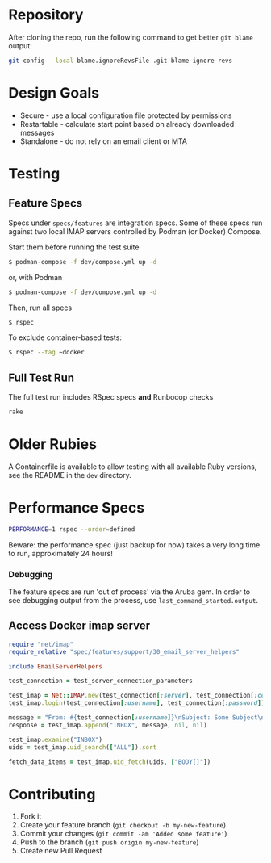 # Repository

After cloning the repo, run the following command to get
better `git blame` output:

```sh
git config --local blame.ignoreRevsFile .git-blame-ignore-revs
```

# Design Goals

* Secure - use a local configuration file protected by permissions
* Restartable - calculate start point based on already downloaded messages
* Standalone - do not rely on an email client or MTA

# Testing

## Feature Specs

Specs under `specs/features` are integration specs.
Some of these specs run against two local IMAP servers
controlled by Podman (or Docker) Compose.

Start them before running the test suite

```sh
$ podman-compose -f dev/compose.yml up -d
```

or, with Podman

```sh
$ podman-compose -f dev/compose.yml up -d
```

Then, run all specs

```sh
$ rspec
```

To exclude container-based tests:

```sh
$ rspec --tag ~docker
```

## Full Test Run

The full test run includes RSpec specs **and** Runbocop checks

```sh
rake
```

# Older Rubies

A Containerfile is available to allow testing with all available Ruby versions,
see the README in the `dev` directory.

# Performance Specs

```sh
PERFORMANCE=1 rspec --order=defined
```

Beware: the performance spec (just backup for now) takes a very
long time to run, approximately 24 hours!

### Debugging

The feature specs are run 'out of process' via the Aruba gem.
In order to see debugging output from the process,
use `last_command_started.output`.

## Access Docker imap server

```ruby
require "net/imap"
require_relative "spec/features/support/30_email_server_helpers"

include EmailServerHelpers

test_connection = test_server_connection_parameters

test_imap = Net::IMAP.new(test_connection[:server], test_connection[:connection_options])
test_imap.login(test_connection[:username], test_connection[:password])

message = "From: #{test_connection[:username]}\nSubject: Some Subject\n\nHello!\n"
response = test_imap.append("INBOX", message, nil, nil)

test_imap.examine("INBOX")
uids = test_imap.uid_search(["ALL"]).sort

fetch_data_items = test_imap.uid_fetch(uids, ["BODY[]"])
```

# Contributing

1. Fork it
2. Create your feature branch (`git checkout -b my-new-feature`)
3. Commit your changes (`git commit -am 'Added some feature'`)
4. Push to the branch (`git push origin my-new-feature`)
5. Create new Pull Request
